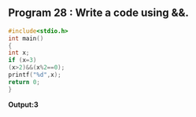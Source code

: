 ## Program 28 : Write a code using &&.
```c
#include<stdio.h>
int main()
{	
int x;
if (x=3)
(x>2)&&(x%2==0);
printf("%d",x);
return 0;
}
```
**Output:3**
